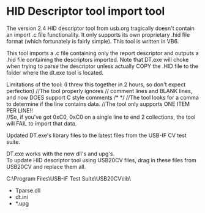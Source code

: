HID Descriptor tool import tool
===========

The version 2.4 HID descriptor tool from usb.org tragically doesn't contain an import .c file functionality.
It only supports its own proprietary .hid file format (which fortunately is fairly simple).
This tool is written in VB6.

This tool imports a .c file containing only the report descriptor and outputs a .hid file containing the descriptors
imported.  Note that DT.exe will choke when trying to parse the descriptor unless actually COPY the .HID file to the
folder where the dt.exe tool is located.

Limitations of the tool:  (I threw this together in 2 hours, so don't expect perfection)
//The tool properly ignores // comment lines and BLANK lines, and now DOES support C style comments /* */
//The tool looks for a comma to determine if the line contains data.
//The tool only supports ONE ITEM PER LINE!!  
//So, if you've got 0xC0, 0xC0 on a single line to end 2 collections, the tool will FAIL to import that data.

Updated DT.exe's library files to the latest files from the USB-IF CV test
suite.

DT.exe works with the new dll's and upg's.  
To update HID descriptor tool using USB20CV files, drag in these files from USB20CV and replace them all.

C:\Program Files\USB-IF Test Suite\USB20CV\lib\
- Tparse.dll
- dt.ini
- *.upg

